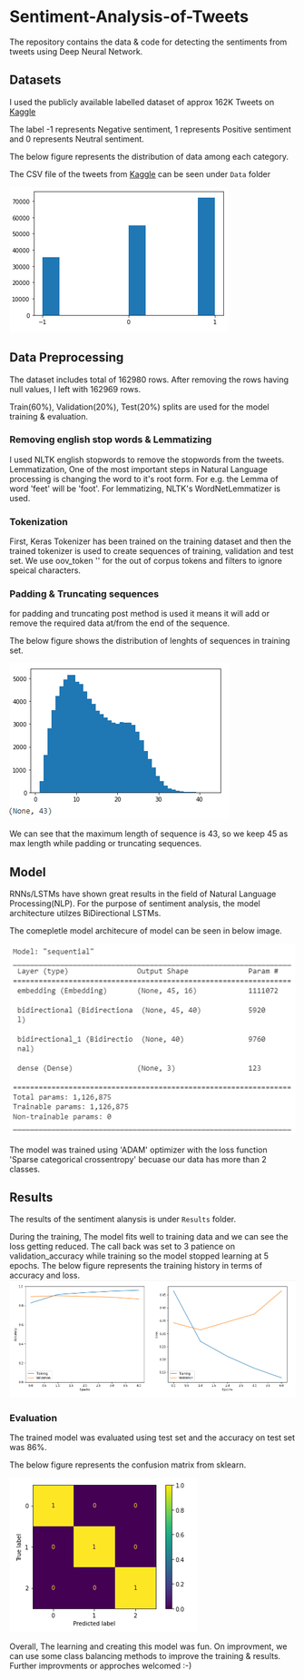 # Sentiment-Analysis-of-Tweets

The repository contains the data & code for detecting the sentiments from tweets using Deep Neural Network.

## Datasets

I used the publicly available labelled dataset of approx 162K Tweets on [Kaggle](https://www.kaggle.com/datasets/saurabhshahane/twitter-sentiment-dataset) 

The label -1 represents Negative sentiment, 1 represents Positive sentiment and 0 represents Neutral sentiment.

The below figure represents the distribution of data among each category.

The CSV file of the tweets from [Kaggle](https://www.kaggle.com/datasets/saurabhshahane/twitter-sentiment-dataset) can be seen under `Data` folder

![data_distribution](https://github.com/Mayurwaghela1997/Sentiment-Analysis-of-Tweets/blob/main/Data/data-distribution.PNG)

## Data Preprocessing

The dataset includes total of 162980 rows.
After removing the rows having null values, I left with 162969 rows.

Train(60%), Validation(20%), Test(20%) splits are used for the model training & evaluation.

### Removing english stop words & Lemmatizing

I used NLTK english stopwords to remove the stopwords from the tweets.
Lemmatization, One of the most important steps in Natural Language processing is changing the word to it's root form.
For e.g. the Lemma of word 'feet' will be 'foot'.
For lemmatizing, NLTK's WordNetLemmatizer is used. 

### Tokenization

First, Keras Tokenizer has been trained on the training dataset and then the trained tokenizer is used to create sequences of training, validation and test set. 
We use oov_token '<UNK>' for the out of corpus tokens and filters to ignore speical characters.

### Padding & Truncating sequences
  
for padding and truncating post method is used it means it will add or remove the required data at/from the end of the sequence.

The below figure shows the distribution of lenghts of sequences in training set.
  
![tweet_length_distribution](https://github.com/Mayurwaghela1997/Sentiment-Analysis-of-Tweets/blob/main/Data/tweet-length-distribution.PNG)

We can see that the maximum length of sequence is 43, so we keep 45 as max length while padding or truncating sequences.
  
## Model

RNNs/LSTMs have shown great results in the field of Natural Language Processing(NLP).
For the purpose of sentiment analysis, the model architecture utilzes BiDirectional LSTMs. 

The comepletle model architecure of model can be seen in below image.

![data_distribution](https://github.com/Mayurwaghela1997/Sentiment-Analysis-of-Tweets/blob/main/model-architecture.PNG)

The model was trained using 'ADAM' optimizer with the loss function 'Sparse categorical crossentropy' becuase our data has more than 2 classes.


## Results

The results of the sentiment alanysis is under `Results` folder.
 
During the training, The model fits well to training data and we can see the loss getting reduced.
The call back was set to 3 patience on validation_accuracy while training so the model stopped learning at 5 epochs.
The below figure represents the training history in terms of accuracy and loss.
![Training-history](https://github.com/Mayurwaghela1997/Sentiment-Analysis-of-Tweets/blob/main/Results/training-history.PNG)

### Evaluation

The trained model was evaluated using test set and the accuracy on test set was 86%.

The below figure represents the confusion matrix from sklearn.

![Confusion-matrix](https://github.com/Mayurwaghela1997/Sentiment-Analysis-of-Tweets/blob/main/Results/confusion-matrix.PNG)


Overall, The learning and creating this model was fun. On improvment, we can use some class balancing methods to improve the training & results. Further improvments or approches welcomed :-)
